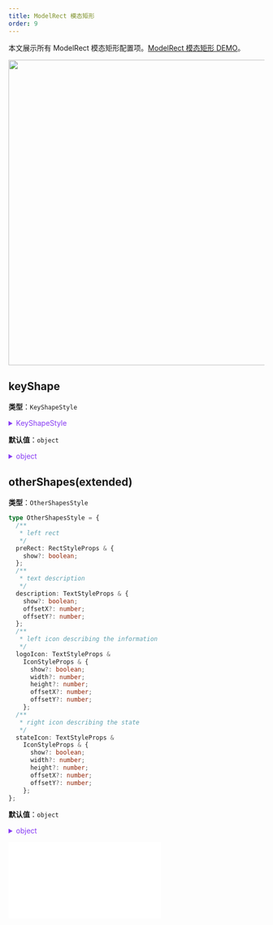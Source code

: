 ```yaml
---
title: ModelRect 模态矩形
order: 9
---
```


本文展示所有 ModelRect 模态矩形配置项。[ModelRect 模态矩形 DEMO](/zh/examples/item/defaultNodes/#modelRect)。

<img src="https://gw.alipayobjects.com/mdn/rms_f8c6a0/afts/img/A*w4kQSYQ9djQAAAAAAAAAAABkARQnAQ" width=600 />

## keyShape

**类型**：`KeyShapeStyle`

<details>

<summary style="color: #873bf4; cursor: pointer">KeyShapeStyle</summary>

```typescript
type KeyShapeStyle = StyleProps & {
  /**
   * 矩形的宽度
   */
  width: number;
  /**
   * 矩形的高度
   */
  height: number;
};
```

其中，相关的图形样式参考 [Rect 图形样式](../shape/RectStyleProps.zh.md)。

</details>

**默认值**：`object`

<details>

<summary style="color: #873bf4; cursor: pointer">object</summary>

```json
{
  "width": 185,
  "height": 70,
  "stroke": "#69c0ff",
  "fill": "#ffffff",
  "lineWidth": 1,
  "radius": 5
}
```

</details>

## otherShapes(extended)

**类型**：`OtherShapesStyle`

```typescript
type OtherShapesStyle = {
  /**
   * left rect
   */
  preRect: RectStyleProps & {
    show?: boolean;
  };
  /**
   * text description
   */
  description: TextStyleProps & {
    show?: boolean;
    offsetX?: number;
    offsetY?: number;
  };
  /**
   * left icon describing the information
   */
  logoIcon: TextStyleProps &
    IconStyleProps & {
      show?: boolean;
      width?: number;
      height?: number;
      offsetX?: number;
      offsetY?: number;
    };
  /**
   * right icon describing the state
   */
  stateIcon: TextStyleProps &
    IconStyleProps & {
      show?: boolean;
      width?: number;
      height?: number;
      offsetX?: number;
      offsetY?: number;
    };
};
```

**默认值**：`object`

<details>

<summary style="color: #873bf4; cursor: pointer">object</summary>

```json
{
  "preRect": {
    "show": true,
    "width": 5,
    "fill": "#69c0ff",
    "radius": 5
  },
  "logoIcon": {
    "show": true,
    "width": 16,
    "height": 16,
    "offsetX": 0,
    "offsetY": 0,
    "img": "https://gw.alipayobjects.com/zos/basement_prod/4f81893c-1806-4de4-aff3-9a6b266bc8a2.svg"
  },
  "stateIcon": {
    "show": true,
    "width": 16,
    "height": 16,
    "offsetX": 0,
    "offsetY": 0,
    "img": "https://gw.alipayobjects.com/zos/basement_prod/300a2523-67e0-4cbf-9d4a-67c077b40395.svg"
  },
  "description": {
    "show": true,
    "maxLines": 1,
    "textOverflow": "ellipsis",
    "fill": "#C2C2C2",
    "textBaseline": "middle",
    "textAlign": "left",
    "offsetX": 0,
    "offsetY": 0
  }
}
```

</details>

<embed src="../../../common/NodeShapeStyles.zh.md"></embed>

